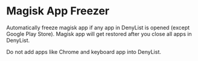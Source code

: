 # Magisk App Freezer

Automatically freeze magisk app if any app in DenyList is opened (except Google Play Store). Magisk app will get restored after you close all apps in DenyList.

Do not add apps like Chrome and keyboard app into DenyList.